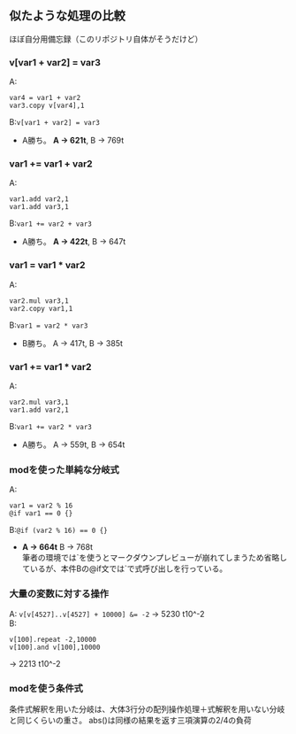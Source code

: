 ## 似たような処理の比較
ほぼ自分用備忘録（このリポジトリ自体がそうだけど）  
  
### v[var1 + var2] = var3
A: 
```
var4 = var1 + var2
var3.copy v[var4],1
```

B:`v[var1 + var2] = var3`
- A勝ち。 **A -> 621t**, B -> 769t
  
### var1 += var1 + var2
A:
```
var1.add var2,1
var1.add var3,1
```

B:`var1 += var2 + var3`
- A勝ち。 **A -> 422t**, B -> 647t
 
### var1 = var1 * var2
A:
```
var2.mul var3,1
var2.copy var1,1
```

B:`var1 = var2 * var3`
- B勝ち。 A -> 417t, B -> 385t
  
### var1 += var1 * var2
A:
```
var2.mul var3,1
var1.add var2,1
```

B:`var1 += var2 * var3`
- A勝ち。 A -> 559t, B -> 654t
 

### modを使った単純な分岐式
A:
```
var1 = var2 % 16
@if var1 == 0 {}
```
B:`@if (var2 % 16) == 0 {}`
-  **A -> 664t** B -> 768t  
筆者の環境では\`を使うとマークダウンプレビューが崩れてしまうため省略しているが、本件Bの@if文では\`で式呼び出しを行っている。  


### 大量の変数に対する操作  
A: `v[v[4527]..v[4527] + 10000] &= -2` -> 5230 t10^-2  
B:
```
v[100].repeat -2,10000
v[100].and v[100],10000
```
-> 2213 t10^-2  
  
### modを使う条件式  

  
条件式解釈を用いた分岐は、大体3行分の配列操作処理＋式解釈を用いない分岐と同じくらいの重さ。
abs()は同様の結果を返す三項演算の2/4の負荷
